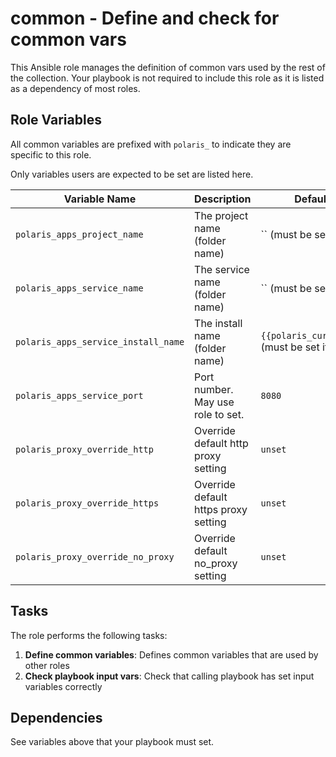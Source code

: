 # common - Define and check for common vars

This Ansible role manages the definition of common vars used by the rest of the collection. Your playbook is not required
to include this role as it is listed as a dependency of most roles.

## Role Variables

All common variables are prefixed with `polaris_` to indicate they are specific to this role.

Only variables users are expected to be set are listed here.

| Variable Name                       | Description                        | Default Value      |
|-------------------------------------|------------------------------------|--------------------|
| `polaris_apps_project_name`         | The project name (folder name)     | `` (must be set)   |
| `polaris_apps_service_name`         | The service name (folder name)     | `` (must be set)   |
| `polaris_apps_service_install_name` | The install name (folder name)     | `{{polaris_current_folder}}` (must be set if installing)   |
| `polaris_apps_service_port`         | Port number. May use role to set.  | `8080`             |
| `polaris_proxy_override_http`       | Override default http proxy setting | `unset`           |
| `polaris_proxy_override_https`      | Override default https proxy setting | `unset`          |
| `polaris_proxy_override_no_proxy`   | Override default no_proxy setting   | `unset`           |


## Tasks

The role performs the following tasks:

1. **Define common variables**: Defines common variables that are used by other roles
2. **Check playbook input vars**: Check that calling playbook has set input variables correctly

## Dependencies

See variables above that your playbook must set.
